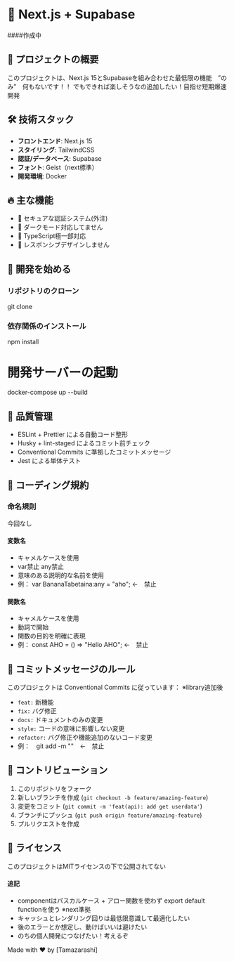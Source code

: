 # 🚀 Next.js + Supabase　
####作成中

## 🌟 プロジェクトの概要

このプロジェクトは、Next.js 15とSupabaseを組み合わせた最低限の機能　”のみ”　何もないです！！
でもできれば楽しそうなの追加したい！目指せ短期爆速開発

## 🛠 技術スタック

- **フロントエンド**: Next.js 15
- **スタイリング**: TailwindCSS
- **認証/データベース**: Supabase
- **フォント**: Geist（next標準）
- **開発環境**: Docker

## 🔥 主な機能

- 🔐 セキュアな認証システム(外注)
- 🎨 ダークモード対応してません
- 🚀 TypeScript極一部対応
- 📱 レスポンシブデザインしません

## 🚀 開発を始める

### リポジトリのクローン

git clone

### 依存関係のインストール

npm install

# 開発サーバーの起動

docker-compose up --build

## 🧪 品質管理

- ESLint + Prettier による自動コード整形
- Husky + lint-staged によるコミット前チェック
- Conventional Commits に準拠したコミットメッセージ
- Jest による単体テスト

## 📝 コーディング規約

### 命名規則
今回なし

#### 変数名
- キャメルケースを使用
- var禁止 any禁止
- 意味のある説明的な名前を使用
- 例： var BananaTabetaina:any = "aho";  ←　禁止

#### 関数名
- キャメルケースを使用
- 動詞で開始
- 関数の目的を明確に表現
- 例： const AHO = () => "Hello AHO"; ←　禁止

## 📝 コミットメッセージのルール

このプロジェクトは Conventional Commits に従っています：
※library追加後

- `feat:` 新機能
- `fix:` バグ修正
- `docs:` ドキュメントのみの変更
- `style:` コードの意味に影響しない変更
- `refactor:` バグ修正や機能追加のないコード変更
- 例：　git add -m ""　←　禁止

## 🤝 コントリビューション

1. このリポジトリをフォーク
2. 新しいブランチを作成 (`git checkout -b feature/amazing-feature`)
3. 変更をコミット (`git commit -m 'feat(api): add get userdata'`)
4. ブランチにプッシュ (`git push origin feature/amazing-feature`)
5. プルリクエストを作成

## 📜 ライセンス

このプロジェクトはMITライセンスの下で公開されてない

#### 追記
- componentはパスカルケース + アロー関数を使わず export default functionを使う ※next準拠
- キャッシュとレンダリング回りは最低限意識して最適化したい
- 後のエラーとか想定し、動けばいいは避けたい
- のちの個人開発につなげたい！考えるぞ

Made with ❤️ by [Tamazarashi]
